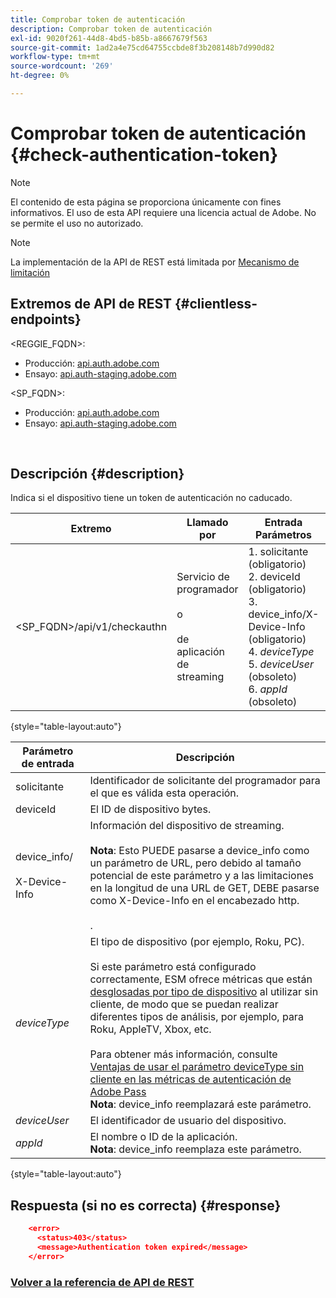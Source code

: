 ```yaml
---
title: Comprobar token de autenticación
description: Comprobar token de autenticación
exl-id: 9020f261-44d8-4bd5-b85b-a8667679f563
source-git-commit: 1ad2a4e75cd64755ccbde8f3b208148b7d990d82
workflow-type: tm+mt
source-wordcount: '269'
ht-degree: 0%

---
```


# Comprobar token de autenticación {#check-authentication-token}

>[!NOTE]
>
>El contenido de esta página se proporciona únicamente con fines informativos. El uso de esta API requiere una licencia actual de Adobe. No se permite el uso no autorizado.

>[!NOTE]
>
> La implementación de la API de REST está limitada por [Mecanismo de limitación](/help/authentication/throttling-mechanism.md)

## Extremos de API de REST {#clientless-endpoints}

&lt;REGGIE_FQDN>:

* Producción: [api.auth.adobe.com](http://api.auth.adobe.com/)
* Ensayo: [api.auth-staging.adobe.com](http://api.auth-staging.adobe.com/)

&lt;SP_FQDN>:

* Producción: [api.auth.adobe.com](http://api.auth.adobe.com/)
* Ensayo: [api.auth-staging.adobe.com](http://api.auth-staging.adobe.com/)

</br>

## Descripción {#description}

Indica si el dispositivo tiene un token de autenticación no caducado.

| Extremo | Llamado </br> por | Entrada   </br>Parámetros | Método HTTP </br> | Respuesta | Respuesta HTTP </br> |
| --- | --- | --- | --- | --- | --- |
| &lt;SP_FQDN>/api/v1/checkauthn | Servicio de programador </br></br>o</br></br>de aplicación de streaming | 1. solicitante (obligatorio)</br>2.  deviceId (obligatorio)</br>3.  device_info/X-Device-Info (obligatorio)</br>4.  _deviceType_ </br>5.  _deviceUser_ (obsoleto)</br>6.  _appId_ (obsoleto) | GET | XML o JSON con detalles de error si no se ha realizado correctamente. | 200 - Éxito   </br>403 - Sin éxito |

{style="table-layout:auto"}


| Parámetro de entrada | Descripción |
| --- | --- |
| solicitante | Identificador de solicitante del programador para el que es válida esta operación. |
| deviceId | El ID de dispositivo bytes. |
| device_info/</br></br>X-Device-Info | Información del dispositivo de streaming.</br></br>**Nota**: Esto PUEDE pasarse a device_info como un parámetro de URL, pero debido al tamaño potencial de este parámetro y a las limitaciones en la longitud de una URL de GET, DEBE pasarse como X-Device-Info en el encabezado http. </br></br><!--See the full details in [Passing Device and Connection Information](/help/authentication/passing-client-information-device-connection-and-application.md)(/help/authentication/passing-client-information-device-connection-and-application.md)-->. |
| _deviceType_ | El tipo de dispositivo (por ejemplo, Roku, PC).</br></br>Si este parámetro está configurado correctamente, ESM ofrece métricas que están [desglosadas por tipo de dispositivo](/help/authentication/entitlement-service-monitoring-overview.md#clientless_device_type) al utilizar sin cliente, de modo que se puedan realizar diferentes tipos de análisis, por ejemplo, para Roku, AppleTV, Xbox, etc.</br></br>Para obtener más información, consulte [Ventajas de usar el parámetro deviceType sin cliente en las métricas de autenticación de Adobe Pass ](/help/authentication/benefits-of-using-the-clientless-devicetype-parameter-in-pass-metrics.md)</br>**Nota**: device_info reemplazará este parámetro. |
| _deviceUser_ | El identificador de usuario del dispositivo. |
| _appId_ | El nombre o ID de la aplicación.</br>**Nota**: device_info reemplaza este parámetro. |

{style="table-layout:auto"}


## Respuesta (si no es correcta) {#response}

```JSON
    <error>
      <status>403</status>
      <message>Authentication token expired</message>
    </error>
```

### [Volver a la referencia de API de REST](/help/authentication/rest-api-reference.md)

